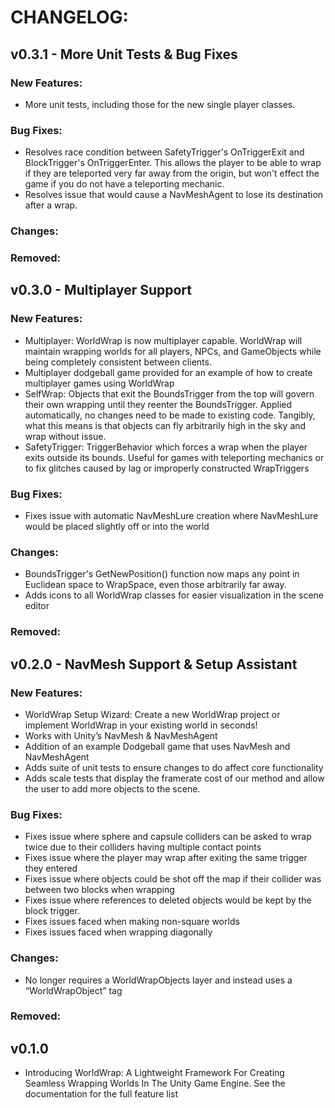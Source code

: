 # CHANGELOG:

## v0.3.1 - More Unit Tests & Bug Fixes

### New Features:

* More unit tests, including those for the new single player classes.

### Bug Fixes:

* Resolves race condition between SafetyTrigger's OnTriggerExit and BlockTrigger's OnTriggerEnter. This allows the player to be able to wrap if they are teleported very far away from the origin, but won't effect the game if you do not have a teleporting mechanic.
* Resolves issue that would cause a NavMeshAgent to lose its destination after a wrap.

### Changes:

### Removed:

## v0.3.0 - Multiplayer Support

### New Features:

* Multiplayer: WorldWrap is now multiplayer capable. WorldWrap will maintain wrapping worlds for all players, NPCs, and GameObjects while being completely consistent between clients.
* Multiplayer dodgeball game provided for an example of how to create multiplayer games using WorldWrap
* SelfWrap: Objects that exit the BoundsTrigger from the top will govern their own wrapping until they reenter the BoundsTrigger. Applied automatically, no changes need to be made to existing code. Tangibly, what this means is that objects can fly arbitrarily high in the sky and wrap without issue.
* SafetyTrigger: TriggerBehavior which forces a wrap when the player exits outside its bounds. Useful for games with teleporting mechanics or to fix glitches caused by lag or improperly constructed WrapTriggers

### Bug Fixes:

* Fixes issue with automatic NavMeshLure creation where NavMeshLure would be placed slightly off or into the world

### Changes:

* BoundsTrigger's GetNewPosition() function now maps any point in Euclidean space to WrapSpace, even those arbitrarily far away.
* Adds icons to all WorldWrap classes for easier visualization in the scene editor

### Removed:

## v0.2.0 - NavMesh Support & Setup Assistant

### New Features:

* WorldWrap Setup Wizard: Create a new WorldWrap project or implement WorldWrap in your existing world in seconds!
* Works with Unity’s NavMesh & NavMeshAgent
* Addition of an example Dodgeball game that uses NavMesh and NavMeshAgent
* Adds suite of unit tests to ensure changes to do affect core functionality
* Adds scale tests that display the framerate cost of our method and allow the user to add more objects to the scene.

### Bug Fixes:

* Fixes issue where sphere and capsule colliders can be asked to wrap twice due to their colliders having multiple contact points
* Fixes issue where the player may wrap after exiting the same trigger they entered
* Fixes issue where objects could be shot off the map if their collider was between two blocks when wrapping
* Fixes issue where references to deleted objects would be kept by the block trigger.
* Fixes issues faced when making non-square worlds
* Fixes issues faced when wrapping diagonally

### Changes:

* No longer requires a WorldWrapObjects layer and instead uses a “WorldWrapObject” tag

### Removed:

## v0.1.0

* Introducing WorldWrap: A Lightweight Framework For Creating Seamless Wrapping Worlds In The Unity Game Engine. See the documentation for the full feature list
